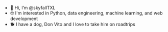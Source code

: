 - 👋 Hi, I’m @skyfallTXL
- 🤓 I'm interested in Python, data engineering, machine learning, and web development
- 🐕 I have a dog, Don Vito and I love to take him on roadtrips


<!---
skyfallTXL/skyfallTXL is a ✨ special ✨ repository because its `README.md` (this file) appears on your GitHub profile.
You can click the Preview link to take a look at your changes.
--->
